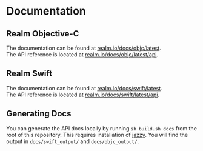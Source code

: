 # Documentation

## Realm Objective-C

The documentation can be found at [realm.io/docs/objc/latest](https://realm.io/docs/objc/latest).  
The API reference is located at [realm.io/docs/objc/latest/api](https://realm.io/docs/objc/latest/api).

## Realm Swift

The documentation can be found at [realm.io/docs/swift/latest](https://realm.io/docs/swift/latest).  
The API reference is located at [realm.io/docs/swift/latest/api](https://realm.io/docs/swift/latest/api).

## Generating Docs

You can generate the API docs locally by running `sh build.sh docs` from the root of this repository.
This requires installation of [jazzy](https://github.com/realm/jazzy/).
You will find the output in `docs/swift_output/` and `docs/objc_output/`.
